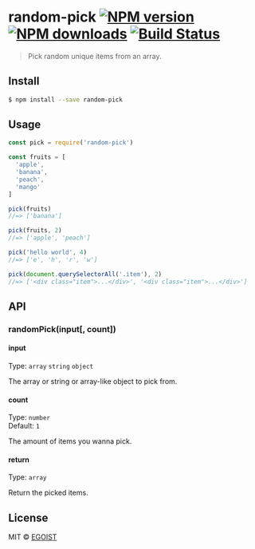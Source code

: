 # random-pick [![NPM version](https://img.shields.io/npm/v/random-pick.svg)](https://npmjs.com/package/random-pick) [![NPM downloads](https://img.shields.io/npm/dm/random-pick.svg)](https://npmjs.com/package/random-pick) [![Build Status](https://img.shields.io/circleci/project/egoist/random-pick/master.svg)](https://circleci.com/gh/egoist/random-pick)

> Pick random unique items from an array.

## Install

```bash
$ npm install --save random-pick
```

## Usage

```js
const pick = require('random-pick')

const fruits = [
  'apple',
  'banana',
  'peach',
  'mango'
]

pick(fruits)
//=> ['banana']

pick(fruits, 2)
//=> ['apple', 'peach']

pick('hello world', 4)
//=> ['e', 'h', 'r', 'w']

pick(document.querySelectorAll('.item'), 2)
//=> ['<div class="item">...</div>', '<div class="item">...</div>']
```

## API

### randomPick(input[, count])

#### input

Type: `array` `string` `object`

The array or string or array-like object to pick from.

#### count

Type: `number`<br>
Default: `1`

The amount of items you wanna pick.

#### return

Type: `array`<br>

Return the picked items.

## License

MIT © [EGOIST](https://github.com/egoist)
